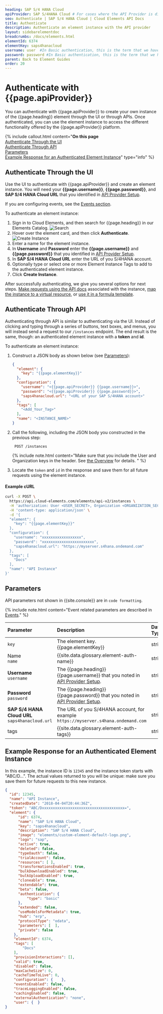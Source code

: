 ```yaml
---
heading: SAP S/4 HANA Cloud
apiProvider: SAP S/4HANA Cloud # For cases where the API Provider is different than the element name. e;g;, ServiceNow vs. ServiceNow Oauth
seo: Authenticate | SAP S/4 HANA Cloud | Cloud Elements API Docs
title: Authenticate
description: Authenticate an element instance with the API provider
layout: sidebarelementdoc
breadcrumbs: /docs/elements.html
elementId: 6374
elementKey: saps4hanacloud
username: user  #In Basic authentication, this is the term that we have mapped to our "username" parameter
password: password #In Basic authentication, this is the term that we have mapped to our "password" parameter
parent: Back to Element Guides
order: 20
---
```


# Authenticate with {{page.apiProvider}}

You can authenticate with {{page.apiProvider}} to create your own instance of the {{page.heading}} element through the UI or through APIs. Once authenticated, you can use the element instance to access the different functionality offered by the {{page.apiProvider}} platform.

{% include callout.html content="<strong>On this page</strong></br><a href=#authenticate-through-the-ui>Authenticate Through the UI</a></br><a href=#authenticate-through-api>Authenticate Through API</a></br><a href=#parameters>Parameters</a></br><a href=#example-response-for-an-authenticated-element-instance>Example Response for an Authenticated Element Instance</a>" type="info" %}

## Authenticate Through the UI

Use the UI to authenticate with {{page.apiProvider}} and create an element instance. You will need your **{{page.username}}**,  **{{page.password}}**, and **SAP S/4 HANA Cloud URL** that you identified in [API Provider Setup](setup.html).

If you are configuring events, see the [Events section](events.html).

To authenticate an element instance:

1. Sign in to Cloud Elements, and then search for {{page.heading}} in our Elements Catalog.
![Search](/assets/img/elements/element-search2.png)
4. Hover over the element card, and then click **Authenticate**.
![Create Instance](/assets/img/elements/authenticate-instance.gif)
5. Enter a name for the element instance.
6. In **Username** and **Password** enter the **{{page.username}}** and **{{page.password}}** that you identified in [API Provider Setup](setup.html).
7. In **SAP S/4 HANA Cloud URL** enter the URL of you S/4HANA account.
9. Optionally type or select one or more Element Instance Tags to add to the authenticated element instance.
7. Click **Create Instance**.

After successfully authenticating, we give you several options for next steps. [Make requests using the API docs](https://docs.cloud-elements.com/home/view-element-api-docs) associated with the instance, [map the instance to a virtual resource](https://docs.cloud-elements.com/home/common-object), or [use it in a formula template](https://docs.cloud-elements.com/home/build-formula-templates).

## Authenticate Through API

Authenticating through API is similar to authenticating via the UI. Instead of clicking and typing through a series of buttons, text boxes, and menus, you will instead send a request to our `/instances` endpoint. The end result is the same, though: an authenticated element instance with a  **token** and **id**.

To authenticate an element instance:

1. Construct a JSON body as shown below (see [Parameters](#parameters)):

    ```json
    {
      "element": {
        "key": "{{page.elementKey}}"
      },
      "configuration": {
        "username": "<{{page.apiProvider}} {{page.username}}>",
        "password": "<{{page.apiProvider}} {{page.password}}>",
        "saps4hanacloud.url": "<URL of your SAP S/4HANA account>"
      },
      "tags": [
        "<Add_Your_Tag>"
      ],
      "name": "<INSTANCE_NAME>"
    }
    ```

1. Call the following, including the JSON body you constructed in the previous step:

        POST /instances

    {% include note.html content="Make sure that you include the User and Organization keys in the header. See <a href=index.html#authenticating-with-cloud-elements>the Overview</a> for details. " %}

1. Locate the `token` and `id` in the response and save them for all future requests using the element instance.

#### Example cURL

```bash
curl -X POST \
  https://api.cloud-elements.com/elements/api-v2/instances \
  -H 'authorization: User <USER_SECRET>, Organization <ORGANIZATION_SECRET>' \
  -H 'content-type: application/json' \
  -d '{
  "element": {
    "key": "{{page.elementKey}}"
  },
  "configuration": {
    "username": "xxxxxxxxxxxxxxxxxx",
    "password": "xxxxxxxxxxxxxxxxxxxxxxxx",
    "saps4hanacloud.url": "https://myserver.s4hana.ondemand.com"
  },
  "tags": [
    "Docs"
  ],
  "name": "API Instance"
}'
```
## Parameters

API parameters not shown in {{site.console}} are in `code formatting`.

{% include note.html content="Event related parameters are described in <a href=events.html>Events</a>." %}

| Parameter | Description   | Data Type |
| :------------- | :------------- | :------------- |
| `key` | The element key.<br>{{page.elementKey}}  | string  |
| Name</br>`name` |  {{site.data.glossary.element-auth-name}}  | string  |
| **Username**</br>`username` | The {{page.heading}} {{page.username}} that you noted in [API Provider Setup](setup.html). |  string |
| **Password**</br>`password` | The {{page.heading}} {{page.password}} that you noted in [API Provider Setup](setup.html). | string |
|  **SAP S/4 HANA Cloud URL**</br>`saps4hanacloud.url` |  The URL of you S/4HANA account, for example `https://myserver.s4hana.ondemand.com`   | string  |
| tags | {{site.data.glossary.element-auth-tags}} | string |

## Example Response for an Authenticated Element Instance

In this example, the instance ID is `12345` and the instance token starts with "ABC/D...". The actual values returned to you will be unique: make sure you save them for future requests to this new instance.

```json
{
  "id": 12345,
  "name": "API Instance",
  "createdDate": "2018-04-04T20:44:36Z",
  "token": "ABC/Dxxxxxxxxxxxxxxxxxxxxxxxxxxxxxxxxxxxxxx=",
  "element": {
      "id": 6374,
      "name": "SAP S/4 HANA Cloud",
      "key": "saps4hanacloud",
      "description": "SAP S/4 HANA Cloud",
      "image": "elements/custom-element-default-logo.png",
      "logo": "sap",
      "active": true,
      "deleted": false,
      "typeOauth": false,
      "trialAccount": false,
      "resources": [ ],
      "transformationsEnabled": true,
      "bulkDownloadEnabled": true,
      "bulkUploadEnabled": true,
      "cloneable": true,
      "extendable": true,
      "beta": false,
      "authentication": {
          "type": "basic"
      },
      "extended": false,
      "useModelsForMetadata": true,
      "hub": "erp",
      "protocolType": "odata",
      "parameters": [  ],
      "private": false
    },
    "elementId": 6374,
    "tags": [
        "Docs"
    ],
    "provisionInteractions": [],
    "valid": true,
    "disabled": false,
    "maxCacheSize": 0,
    "cacheTimeToLive": 0,
    "configuration": {    },
    "eventsEnabled": false,
    "traceLoggingEnabled": false,
    "cachingEnabled": false,
    "externalAuthentication": "none",
    "user": {  }
}
```
